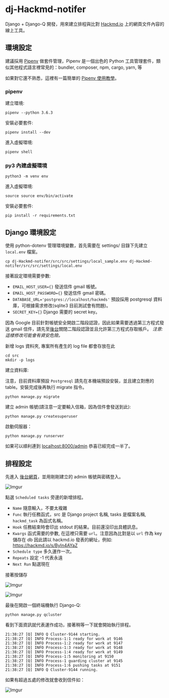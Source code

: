 # dj-Hackmd-notifer

Django + Django-Q 開發，用來建立排程與比對 [Hackmd.io](https://hackmd.io/) 上的網頁文件內容的線上工具。


## 環境設定

建議採用 [Pipenv](https://github.com/kennethreitz/pipenv) 做套件管理，Pipenv 是一個出色的 Python 工具管理套件，類似其他程式語言裡常見的：bundler, composer, npm, cargo, yarn, 等

如果對它還不熟悉，這裡有一篇簡單的 [Pipenv 使用教學](https://chairco.github.io/posts/2017/02/Pipenv%20tutorial.html)。

### pipenv

建立環境:
```
pipenv --python 3.6.3
```

安裝必要套件:
```
pipenv install --dev
```

進入虛擬環境:
```
pipenv shell
```


### py3 內建虛擬環境

```
python3 -m venv env
```

進入虛擬環境:
```
source source env/bin/activate 
```

安裝必要套件:
```
pip install -r requirements.txt
```


## Django 環境設定

使用 python-dotenv 管理環境變數，首先需要在 settings/ 目錄下先建立 `local.env` 檔案。

```
cp dj-Hackmd-notifer/src/src/settings/local_sample.env dj-Hackmd-notifer/src/src/settings/local.env 
```

接著設定環境需要參數:

+ `EMAIL_HOST_USER={}` 發送信件 gmail 帳號。
+ `EMAIL_HOST_PASSWORD={}` 發送信件 gmail 密碼。
+ `DATABASE_URL='postgres://localhost/hackmds'` 預設採用 postgresql 資料庫，可根據需求修改(sqlite3 目前測試會有問題)。
+ `SECRET_KEY={}` Django 需要的 secret key。

因為 Google 目前針對帳號安全開啟二階段認證，因此如果需要透過第三方程式發送 gmail 信件，請先至[後台](https://myaccount.google.com/lesssecureapps)關閉二階段認證並且允許第三方程式存取帳戶。 *注意: 這樣修改可能會有資安危險。*


新增 logs 資料夾, 專案所有產生的 log file 都會存放在此
```
cd src
mkdir -p logs
```


建立資料庫:

注意，目前資料庫預設 `Postgresql` 請先在本機端預設安裝，並且建立對應的 table。安裝完成後再執行 migrate 指令。

```
python manage.py migrate
```

建立 admin 帳號(請注意一定要輸入信箱，因為信件會發送到此):
```
python manage.py createsuperuser
```

啟動伺服器：
```
python manage.py runserver
```

如果可以順利連到 [localhost:8000/admin](http://localhost:8000/admin) 恭喜已經完成一半了。


## 排程設定

先進入 [後台網頁](http://localhost:8000/admin/)，並用剛剛建立的 admin 帳號與密碼登入。

![Imgur](https://i.imgur.com/OpHhXEU.png)


點選 `Scheduled tasks` 旁邊的新增排程。

+ `Name` 隨意輸入，不要太複雜
+ `Func` 執行任務函式，src 是 Django project 名稱, tasks 是檔案名稱, `hackmd_task` 為函式名稱。
+ `Hook` 任務結束時會印出 stdout 的結果。目前還沒印出具體訊息。
+ `Kwargs` 函式需要的參數, 在這裡只需要 `url`。注意因為比對是以 `url` 作為 key 儲存在 db 因此請以 hackmd.io 發表的網址，例如: https://hackmd.io/s/ByIn4AYaZ
+ `Schedule type` 多久運作一次。
+ `Repeats` 設定 -1 代表永遠
+ `Next Run` 點選現在

接著按儲存 

![Imgur](https://i.imgur.com/5NXFgC2.png)

![Imgur](https://i.imgur.com/yMSlUX8.png)


最後在開啟一個終端機執行 Django-Q:

```
python manage.py qcluster
```

看到下面資訊就代表運作成功，接著稍等一下就會開始執行排程。

```
21:38:27 [Q] INFO Q Cluster-9144 starting.
21:38:27 [Q] INFO Process-1:1 ready for work at 9146
21:38:27 [Q] INFO Process-1:2 ready for work at 9147
21:38:27 [Q] INFO Process-1:3 ready for work at 9148
21:38:27 [Q] INFO Process-1:4 ready for work at 9149
21:38:27 [Q] INFO Process-1:5 monitoring at 9150
21:38:27 [Q] INFO Process-1 guarding cluster at 9145
21:38:27 [Q] INFO Process-1:6 pushing tasks at 9151
21:38:27 [Q] INFO Q Cluster-9144 running.
```


如果有超過五處的修改就會收到信件如：

![Imgur](https://i.imgur.com/rnDd7Xu.png)




